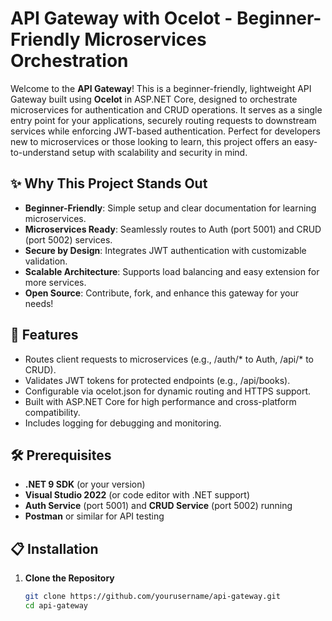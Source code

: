 ﻿# API Gateway with Ocelot - Beginner-Friendly Microservices Orchestration

Welcome to the **API Gateway**! This is a beginner-friendly, lightweight API Gateway built using **Ocelot** in ASP.NET Core, designed to orchestrate microservices for authentication and CRUD operations. It serves as a single entry point for your applications, securely routing requests to downstream services while enforcing JWT-based authentication. Perfect for developers new to microservices or those looking to learn, this project offers an easy-to-understand setup with scalability and security in mind.

## ✨ Why This Project Stands Out
- **Beginner-Friendly**: Simple setup and clear documentation for learning microservices.
- **Microservices Ready**: Seamlessly routes to Auth (port 5001) and CRUD (port 5002) services.
- **Secure by Design**: Integrates JWT authentication with customizable validation.
- **Scalable Architecture**: Supports load balancing and easy extension for more services.
- **Open Source**: Contribute, fork, and enhance this gateway for your needs!

## 🚀 Features
- Routes client requests to microservices (e.g., /auth/* to Auth, /api/* to CRUD).
- Validates JWT tokens for protected endpoints (e.g., /api/books).
- Configurable via ocelot.json for dynamic routing and HTTPS support.
- Built with ASP.NET Core for high performance and cross-platform compatibility.
- Includes logging for debugging and monitoring.

## 🛠️ Prerequisites
- **.NET 9 SDK** (or your version)
- **Visual Studio 2022** (or code editor with .NET support)
- **Auth Service** (port 5001) and **CRUD Service** (port 5002) running
- **Postman** or similar for API testing

## 📋 Installation
1. **Clone the Repository**
   ```bash
   git clone https://github.com/yourusername/api-gateway.git
   cd api-gateway

